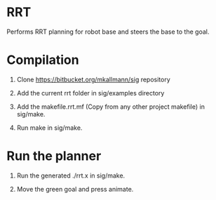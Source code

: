 # RRT

Performs RRT planning for robot base and steers the base to the goal.

# Compilation

1. Clone https://bitbucket.org/mkallmann/sig repository

2. Add the current rrt folder in sig/examples directory

3. Add the makefile.rrt.mf (Copy from any other project makefile) in sig/make.

4. Run make in sig/make.

# Run the planner

1. Run the generated ./rrt.x in sig/make.

2. Move the green goal and press animate.
